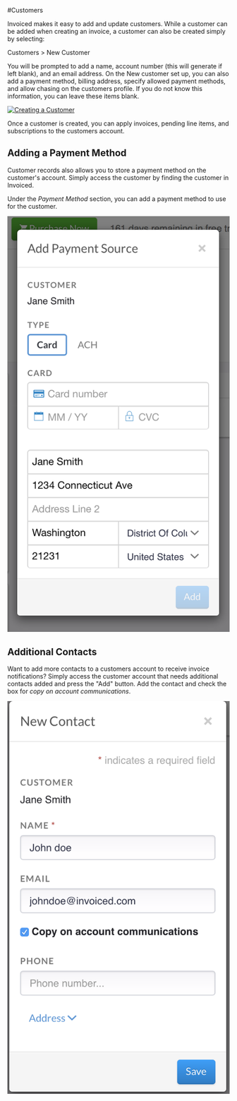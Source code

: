 #Customers	

Invoiced makes it easy to add and update customers. While a customer can be added when creating an invoice, a customer can also be created simply by selecting:

Customers > New Customer

You will be prompted to add a name, account number (this will generate if left blank), and an email address. On the New customer set up, you can also add a payment method, billing address, specify allowed payment methods, and allow chasing on the customers profile. If you do not know this information, you can leave these items blank. 

[![Creating a Customer](../img/create-a-customer.gif)](../img/create-a-customer.gif)

Once a customer is created, you can apply invoices, pending line items, and subscriptions to the customers account.

## Adding a Payment Method

Customer records also allows you to store a payment method on the customer's account. Simply access the customer by finding the customer in Invoiced. 

Under the *Payment Method* section, you can add a payment method to use for the customer. 

[![Add a Payment Method](../img/add-payment-source.png)](../img/add-payment-source.png)

## Additional Contacts

Want to add more contacts to a customers account to receive invoice notifications? Simply access the customer account that needs additional contacts added and press the "Add" button. Add the contact and check the box for *copy on account communications*. 

[![Add a Contact](../img/add-contacts.png)](../img/add-contacts.png)

